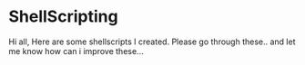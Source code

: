# ShellScripting
Hi all, Here are some shellscripts I created. 
Please go through these.. and let me know how can i improve these...
